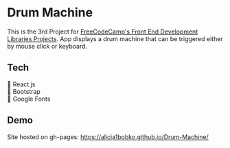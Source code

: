 # Drum Machine

This is the 3rd Project for [FreeCodeCamp's Front End Development Libraries Projects](https://www.freecodecamp.org/learn/front-end-development-libraries/front-end-development-libraries-projects/build-a-drum-machine). App displays a drum machine that can be triggered either by mouse click or keyboard.

## Tech 

🚀 React.js <br>
🚀 Bootstrap <br>
🚀 Google Fonts <br>

## Demo

Site hosted on gh-pages: https://alicja1bobko.github.io/Drum-Machine/
